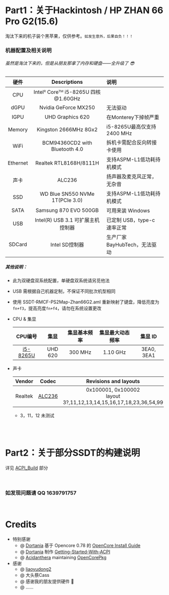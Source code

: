 # Part1：关于Hackintosh / HP ZHAN 66 Pro G2(15.6)
淘汰下来的机子装个黑苹果，仅供参考。`如发生意外，后果自负！！！`
### 机器配置及相关说明
###### 虽然是淘汰下来的，但是从朋友那拿了内存和硬盘——全升级了 :sunglasses:
| 硬件 | Descriptions | 说明 |
| :-: | :-: | :- |
| CPU | Intelᴿ Coreᵀᴹ i5-8265U 四核 @1.60GHz |
|  dGPU | Nvidia GeForce MX250 | 无法驱动 |
| IGPU | UHD Graphics 620 | 在Monterey下掉帧严重 |
| Memory | Kingston 2666MHz 8Gx2 | i5-8265U最高仅支持 2400 MHz |
|  WiFi | BCM94360CD2 with Bluetooth 4.0 | 拆机卡需配合反向转接卡使用 |
| Ethernet | Realtek RTL8168H/8111H | 支持ASPM-L1低功耗待机模式 |
| 声卡 |  ALC236 | 扬声器及麦克风正常，无杂音 |
| SSD | WD Blue SN550 NVMe 1T(PCIe 3.0) | 支持ASPM-L1低功耗待机模式 |
| SATA | Samsung 870 EVO 500GB | 可用来装 Windows |
| USB | Intel(R) USB 3.1 可扩展主机控制器 | 已定制 USB，type-c 速率正常 |
| SDCard | Intel SD控制器 | 生产厂家BayHubTech，无法驱动 |

##### 其他说明：</br>
* 此为双硬盘双系统配置，单硬盘双系统请另觅他法
* USB 需根据自己机器定制，不保证不同批次机型相同
* 使用 SSDT-RMCF-PS2Map-Zhan66G2.aml 重新映射了键盘，降低亮度为`fn+f3`，提高亮度`fn+f4`，请勿在系统设置更改
* CPU & 集显</br>

  | CPU编号 | 集显 | 集显基本频率 | 集显最大动态频率 | 集显 ID |
  | :-: | :-: | :-: | :-: | :-: |
  | [i5-8265U](https://ark.intel.com/content/www/us/en/ark/products/149088/intel-core-i58265u-processor-6m-cache-up-to-3-90-ghz.html) | UHD 620 | 300 MHz | 1.10 GHz | 3EA0, 3EA1 |
 
* 声卡</br>

  | Vendor | Codec | Revisions and layouts | MinKernel | MaxKernel |
  | :-: | :-: | :-: | :-: | :-: |
  | Realtek | [ALC236](https://github.com/acidanthera/AppleALC/tree/master/Resources/ALC236) | 0x100001, 0x100002</br>layout 3?,11,12,13,14,15,16,17,18,23,36,54,99 | 13 (10.9) | - |
  * 3，11，12 未测试

</br>
</br>

# Part2：关于部分SSDT的构建说明
详见 [ACPI_Build](https://github.com/ZuoMu-T/Hackintosh_HP-ZHAN-66-Pro-G2/tree/master/ACPI_Build) 部分
</br>
</br>
</br>
### 如发现问题请 QQ 1639791757<br>
<br>

# Credits
* 特别感谢
  * @ [Dortania](https://github.com/dortania) 基于 Opencore 0.78 的 [OpenCore Install Guide](https://dortania.github.io/OpenCore-Install-Guide/)
  * @ [Dortania](https://github.com/dortania) 制作 [Getting-Started-With-ACPI](https://github.com/dortania/Getting-Started-With-ACPI)
  * @ [Acidanthera](https://github.com/acidanthera) maintaining [OpenCorePkg](https://github.com/acidanthera/OpenCorePkg)
* 感谢
  * @ [liaoyudong2](https://github.com/liaoyudong2)
  * @ 大头蔡Cass
  * @ 感谢我的朋友提供硬件 :rofl:
  * @ ......
